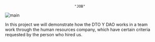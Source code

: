                                     "JOB"
![main](https://totalhuman.mx/wp-content/uploads/2020/11/Que-es-Recursos-Humanos-Total-Human-1024x682.jpg)

In this project we will demonstrate how the DTO Y DAO works in a team work through the human resources company, which have certain criteria requested by the person who hired us.

